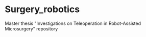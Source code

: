 # Surgery_robotics
Master thesis "Investigations on Teleoperation in Robot-Assisted Microsurgery" repository
